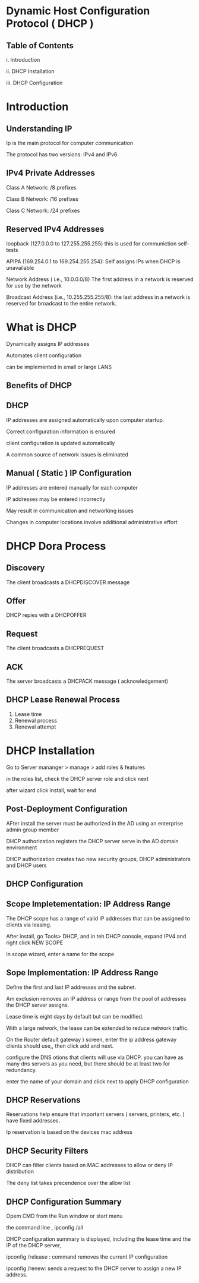# Dynamic Host Configuration Protocol ( DHCP )

## Table of Contents

i. Introduction

ii. DHCP Installation

iii. DHCP Configuration

# Introduction

## Understanding IP

Ip is the main protocol for computer communication

The protocol has two versions: IPv4 and IPv6

## IPv4 Private Addresses 

Class A Network: /8 prefixes

Class B Network: /16 prefixes

Class C Network: /24 prefixes

## Reserved IPv4 Addresses

loopback (127.0.0.0 to 127.255.255.255) this is used for communiction self-tests

APIPA (169.254.0.1 to 169.254.255.254): Self assigns IPs when DHCP is unavailable

Network Address ( i.e., 10.0.0.0/8) The first address in a network is reserved for use by the network

Broadcast Address (i.e., 10.255.255.255/8): the last address in a network is reserved for broadcast to the entire network.

# What is DHCP

Dynamically assigns IP addresses 

Automates client configuration

can be implemented in small or large LANS

## Benefits of DHCP

## DHCP

IP addresses are assigned automatically upon computer startup.

Correct configuration information is ensured

client configuration is updated automatically

A common source of network issues is eliminated

## Manual ( Static ) IP Configuration

IP addresses are entered manually for each computer

IP addresses may be entered incorrectly

May result in communication and networking issues

Changes in computer locations involve additional administrative effort

# DHCP Dora Process

## Discovery 

The client broadcasts a DHCPDISCOVER message

## Offer

DHCP repies with a DHCPOFFER

## Request

The client broadcasts a DHCPREQUEST

## ACK 

The server broadcasts a DHCPACK message ( acknowledgement) 

## DHCP Lease Renewal Process

1. Lease time
2. Renewal process
3. Renewal attempt

# DHCP Installation

Go to Server mananger > manage > add roles & features

in the roles list, check the DHCP server role and click next

after wizard click install, wait for end

## Post-Deployment Configuration

AFter install the server must be authorized in the AD using an enterprise admin group member

DHCP authorization registers the DHCP server serve in the AD domain environment

DHCP authorization creates two new security groups, DHCP administrators and DHCP users

## DHCP Configuration


## Scope Impletementation: IP Address Range

The DHCP scope has a range of valid IP addresses that can be assigned to clients via leasing.

After install, go Tools> DHCP, and in teh DHCP console, expand IPV4 and right click NEW SCOPE

in scope wizard, enter a name for the scope

## Sope Implementation: IP Address Range

Define the first and last IP addresses and the subnet.

Am exclusion removes an IP address or range from the pool of addresses the DHCP server assigns.

Lease time is eight days by default but can be modified. 

With a large network, the lease can be extended to reduce network traffic.



On the  Router  default gateway ) screen, enter  the ip address gateway  clients should use,, then click add and  next.   

configure the DNS otions that clients  will use via DHCP. you can have as many dns servers as you need, but there should be at least two for redundancy.

enter the name of your domain and click next to apply DHCP configuration

## DHCP Reservations

Reservations help ensure that important servers ( servers, printers, etc. ) have fixed addresses.

Ip reservation is based on the devices mac address

## DHCP Security Filters

DHCP can filter clients based on MAC addresses to allow or deny IP distribution

The deny list takes precendence over the allow list

## DHCP Configuration Summary

Opem CMD from the Run window or start menu

the command line , ipconfig /all 

DHCP configuration summary is displayed, including the lease time and the IP of the DHCP server,

ipconfig /release : command removes the current IP configuration

ipconfig /renew: sends a request to the DHCP server to assign a new IP address.


